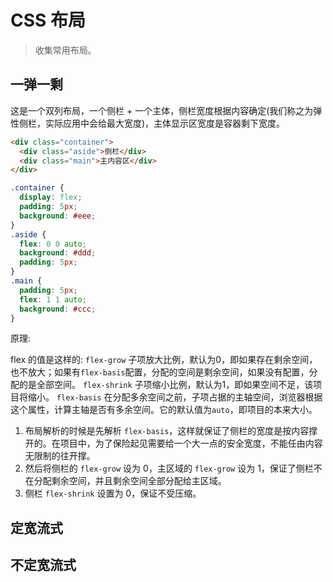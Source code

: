 # CSS 布局

> 收集常用布局。

## 一弹一剩

这是一个双列布局，一个侧栏 + 一个主体，侧栏宽度根据内容确定(我们称之为弹性侧栏，实际应用中会给最大宽度)，主体显示区宽度是容器剩下宽度。

```html
<div class="container">
  <div class="aside">侧栏</div>
  <div class="main">主内容区</div>
</div>
```

```css
.container {
  display: flex;
  padding: 5px;
  background: #eee;
}
.aside {
  flex: 0 0 auto;
  background: #ddd;
  padding: 5px;
}
.main {
  padding: 5px;
  flex: 1 1 auto;
  background: #ccc;
}
```

原理: 

flex 的值是这样的:
`flex-grow` 子项放大比例，默认为0，即如果存在剩余空间，也不放大；如果有`flex-basis`配置，分配的空间是剩余空间，如果没有配置，分配的是全部空间。
`flex-shrink` 子项缩小比例，默认为1，即如果空间不足，该项目将缩小。
`flex-basis` 在分配多余空间之前，子项占据的主轴空间，浏览器根据这个属性，计算主轴是否有多余空间。它的默认值为`auto`，即项目的本来大小。

1. 布局解析的时候是先解析 `flex-basis`，这样就保证了侧栏的宽度是按内容撑开的。在项目中，为了保险起见需要给一个大一点的安全宽度，不能任由内容无限制的往开撑。
2. 然后将侧栏的 `flex-grow` 设为 0，主区域的 `flex-grow` 设为 1，保证了侧栏不在分配剩余空间，并且剩余空间全部分配给主区域。
3. 侧栏 `flex-shrink` 设置为 0，保证不受压缩。

## 定宽流式

## 不定宽流式

